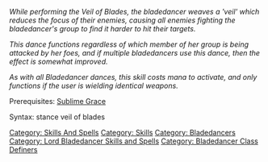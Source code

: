 *While performing the Veil of Blades, the bladedancer weaves a 'veil'
which reduces the focus of their enemies, causing all enemies fighting
the bladedancer's group to find it harder to hit their targets.*

*This dance functions regardless of which member of her group is being
attacked by her foes, and if multiple bladedancers use this dance, then
the effect is somewhat improved.*

*As with all Bladedancer dances, this skill costs mana to activate, and
only functions if the user is wielding identical weapons.*

Prerequisites: [Sublime Grace](Sublime_Grace "wikilink")

Syntax: stance veil of blades

[Category: Skills And Spells](Category:_Skills_And_Spells "wikilink")
[Category: Skills](Category:_Skills "wikilink") [Category:
Bladedancers](Category:_Bladedancers "wikilink") [Category: Lord
Bladedancer Skills and
Spells](Category:_Lord_Bladedancer_Skills_and_Spells "wikilink")
[Category: Bladedancer Class
Definers](Category:_Bladedancer_Class_Definers "wikilink")
